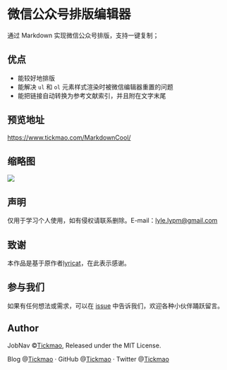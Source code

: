 # 微信公众号排版编辑器

通过 Markdown 实现微信公众号排版，支持一键复制；

## 优点

- 能较好地排版
- 能解决 `ul` 和 `ol` 元素样式渲染时被微信编辑器重置的问题
- 能把链接自动转换为参考文献索引，并且附在文字末尾

## 预览地址
https://www.tickmao.com/MarkdownCool/

## 缩略图
![](https://ae01.alicdn.com/kf/H9689f7fb0b8f4f55875cb2a7833dd7d8L.png)

## 声明

仅用于学习个人使用，如有侵权请联系删除。E-mail：[lyle.lypm@gmail.com](mailto:lyle.lypm@gmail.com)

## 致谢

本作品是基于原作者[lyricat](https://github.com/lyricat/wechat-format)，在此表示感谢。

## 参与我们

如果有任何想法或需求，可以在 [issue](https://github.com/tickmao/MarkdownCool/issues) 中告诉我们，欢迎各种小伙伴踊跃留言。

## Author

JobNav ©[Tickmao](https://www.tickmao.com), Released under the MIT License.

Blog @[Tickmao](https://www.tickmao.com) · GitHub @[Tickmao](https://github.com/tickmao) · Twitter @[Tickmao](https://twitter.com/Tick_puppet)